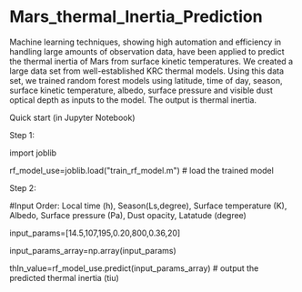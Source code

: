 # Mars_thermal_Inertia_Prediction

Machine learning techniques, showing high automation and efficiency in handling large amounts of observation data, have been applied to predict the thermal inertia of Mars from surface kinetic temperatures. We created a large data set from well-established KRC thermal models. Using this data set, we trained random forest models using latitude, time of day, season, surface kinetic temperature, albedo, surface pressure and visible dust optical depth as inputs to the model. The output is thermal inertia.

Quick start (in Jupyter Notebook)

Step 1:

import joblib

rf_model_use=joblib.load("train_rf_model.m") # load the trained model

Step 2:      

#Input Order: Local time (h), Season(Ls,degree), Surface temperature (K), Albedo, Surface pressure (Pa), Dust opacity, Latatude (degree)

input_params=[14.5,107,195,0.20,800,0.36,20]

input_params_array=np.array(input_params)

thIn_value=rf_model_use.predict(input_params_array) # output the predicted thermal inertia (tiu)
